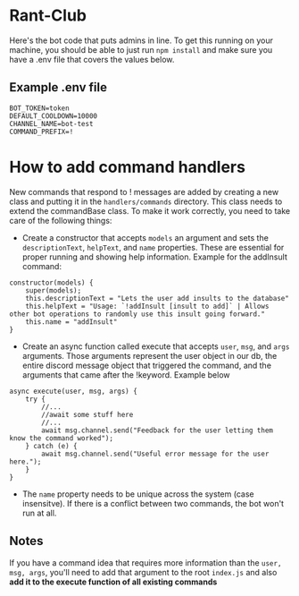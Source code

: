 # Rant-Club
Here's the bot code that puts admins in line. To get this running on your machine, you should be able to just run `npm install` and make sure you have a .env file that covers the values below.

## Example .env file
```env
BOT_TOKEN=token
DEFAULT_COOLDOWN=10000
CHANNEL_NAME=bot-test
COMMAND_PREFIX=!
```

# How to add command handlers
New commands that respond to ! messages are added by creating a new class and putting it in the `handlers/commands` directory. This class needs to extend the commandBase class. To make it work correctly, you need to take care of the following things:
* Create a constructor that accepts `models` an argument and sets the `descriptionText`, `helpText`, and `name` properties. These are essential for proper running and showing help information. Example for the addInsult command:
```
constructor(models) {
    super(models);
    this.descriptionText = "Lets the user add insults to the database"
    this.helpText = "Usage: `!addInsult [insult to add]` | Allows other bot operations to randomly use this insult going forward."
    this.name = "addInsult"
}
```
* Create an async function called execute that accepts `user`, `msg`, and `args` arguments. Those arguments represent the user object in our db, the entire discord message object that triggered the command, and the arguments that came after the !keyword. Example below
```
async execute(user, msg, args) {
    try {
        //...
        //await some stuff here
        //...
        await msg.channel.send("Feedback for the user letting them know the command worked");
    } catch (e) {
        await msg.channel.send("Useful error message for the user here.");
    }
}
```
* The `name` property needs to be unique across the system (case insensitve). If there is a conflict between two commands, the bot won't run at all.

## Notes
If you have a command idea that requires more information than the `user, msg, args`, you'll need to add that argument to the root `index.js` and also **add it to the execute function of all existing commands**
